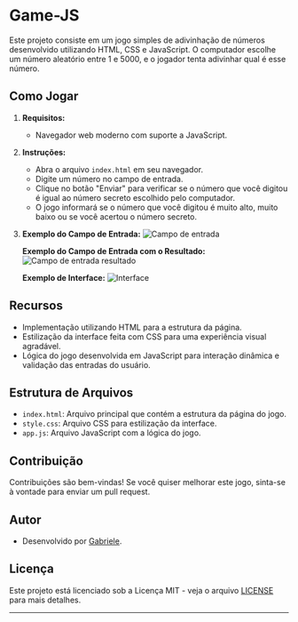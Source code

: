 # Game-JS

Este projeto consiste em um jogo simples de adivinhação de números desenvolvido utilizando HTML, CSS e JavaScript. O computador escolhe um número aleatório entre 1 e 5000, e o jogador tenta adivinhar qual é esse número.

## Como Jogar

1. **Requisitos:**
   - Navegador web moderno com suporte a JavaScript.

2. **Instruções:**
   - Abra o arquivo `index.html` em seu navegador.
   - Digite um número no campo de entrada.
   - Clique no botão "Enviar" para verificar se o número que você digitou é igual ao número secreto escolhido pelo computador.
   - O jogo informará se o número que você digitou é muito alto, muito baixo ou se você acertou o número secreto.

3. **Exemplo do Campo de Entrada:**
   ![Campo de entrada](Jogo-JS/img/img_capture/Capturadetelacampodeentrada.png)
   
   **Exemplo do Campo de Entrada com o Resultado:**
   ![Campo de entrada resultado](Jogo-JS/img/img_capture/Capturacampodeentradaresultado.png)
   
   **Exemplo de Interface:**
   ![Interface](img/img_capture/interfaceGameJs.png)


## Recursos

- Implementação utilizando HTML para a estrutura da página.
- Estilização da interface feita com CSS para uma experiência visual agradável.
- Lógica do jogo desenvolvida em JavaScript para interação dinâmica e validação das entradas do usuário.

## Estrutura de Arquivos

- `index.html`: Arquivo principal que contém a estrutura da página do jogo.
- `style.css`: Arquivo CSS para estilização da interface.
- `app.js`: Arquivo JavaScript com a lógica do jogo.

## Contribuição

Contribuições são bem-vindas! Se você quiser melhorar este jogo, sinta-se à vontade para enviar um pull request.

## Autor

- Desenvolvido por [Gabriele]([https://github.com/gabrieletorresr).

## Licença

Este projeto está licenciado sob a Licença MIT - veja o arquivo [LICENSE](./LICENSE) para mais detalhes.

---

